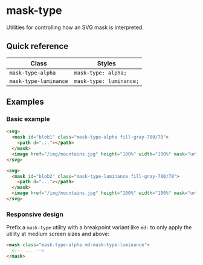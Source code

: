 # mask-type

Utilities for controlling how an SVG mask is interpreted.

## Quick reference

| Class               | Styles                  |
|---------------------|-------------------------|
| `mask-type-alpha`   | `mask-type: alpha;`     |
| `mask-type-luminance` | `mask-type: luminance;` |



## Examples

### Basic example

```html
<svg>
  <mask id="blob1" class="mask-type-alpha fill-gray-700/70">
    <path d="..."></path>
  </mask>
  <image href="/img/mountains.jpg" height="100%" width="100%" mask="url(#blob1)" />
</svg>

<svg>
  <mask id="blob2" class="mask-type-luminance fill-gray-700/70">
    <path d="..."></path>
  </mask>
  <image href="/img/mountains.jpg" height="100%" width="100%" mask="url(#blob2)" />
</svg>
```

### Responsive design

Prefix a `mask-type` utility with a breakpoint variant like `md:` to only apply the utility at medium screen sizes and above:

```html
<mask class="mask-type-alpha md:mask-type-luminance">
  <!-- ... -->
</mask>
```

